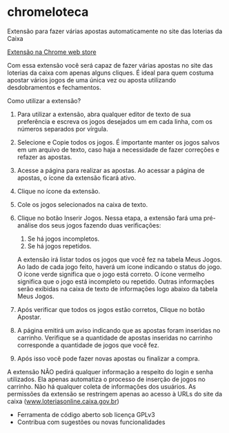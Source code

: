 # chromeloteca
Extensão para fazer várias apostas automaticamente no site das loterias da Caixa

[Extensão na Chrome web store](https://chrome.google.com/webstore/detail/chromeloteca-loterias-cai/iilgghdcnebeichmkinojjkbpcgpdmjp)

Com essa extensão você será capaz de fazer várias apostas no site das loterias da caixa com apenas alguns cliques. É ideal para quem costuma apostar vários jogos de uma única vez ou aposta utilizando desdobramentos e fechamentos.

Como utilizar a extensão?
   1. Para utilizar a extensão, abra qualquer editor de texto de sua preferência e escreva os jogos desejados um em cada linha, com os números separados por vírgula.

   2. Selecione e Copie todos os jogos. É importante manter os jogos salvos em um arquivo de texto, caso haja a necessidade de fazer correções e refazer as apostas.

   3. Acesse a página para realizar as apostas. Ao acessar a página de apostas, o ícone da extensão ficará ativo.

   4. Clique no ícone da extensão.

   5. Cole os jogos selecionados na caixa de texto.

   6. Clique no botão Inserir Jogos. Nessa etapa, a extensão fará uma pré-análise dos seus jogos fazendo duas verificações:

        1) Se há jogos incompletos.
        2) Se há jogos repetidos. 
        
        A extensão irá listar todos os jogos que você fez na tabela Meus Jogos. Ao lado de cada jogo feito, haverá um ícone indicando o status do jogo. O ícone verde significa que o jogo está correto. O ícone vermelho significa que o jogo está incompleto ou repetido. Outras informações serão exibidas na caixa de texto de informações logo abaixo da tabela Meus Jogos.

   7. Após verificar que todos os jogos estão corretos, Clique no botão Apostar.

   8. A página emitirá um aviso indicando que as apostas foram inseridas no carrinho. Verifique se a quantidade de apostas inseridas no carrinho corresponde a quantidade de jogos que você fez.

   9. Após isso você pode fazer novas apostas ou finalizar a compra.

A extensão NÂO pedirá qualquer informação a respeito do login e senha utilizados. Ela apenas automatiza o processo de inserção de jogos no carrinho. Não há qualquer coleta de informações dos usuários. As permissões da extensão se restringem apenas ao acesso à URLs do site da caixa (www.loteriasonline.caixa.gov.br)

- Ferramenta de código aberto sob licença GPLv3
- Contribua com sugestões ou novas funcionalidades
